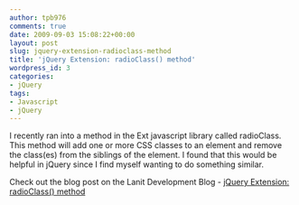 ```yaml
---
author: tpb976
comments: true
date: 2009-09-03 15:08:22+00:00
layout: post
slug: jquery-extension-radioclass-method
title: 'jQuery Extension: radioClass() method'
wordpress_id: 3
categories:
- jQuery
tags:
- Javascript
- jQuery
---
```


I recently ran into a method in the Ext javascript library called radioClass.  This method will add one or more CSS classes to an element and remove the class(es) from the siblings of the element.  I found that this would be helpful in jQuery since I find myself wanting to do something similar.

Check out the blog post on the Lanit Development Blog - [jQuery Extension: radioClass() method](http://lanitdev.wordpress.com/2009/05/20/jquery-extension-radioclass-method/)
